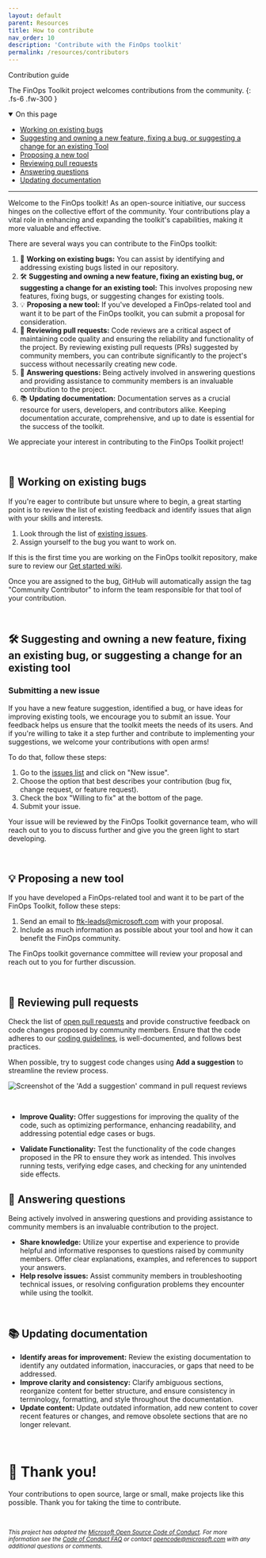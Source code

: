 ```yaml
---
layout: default
parent: Resources
title: How to contribute
nav_order: 10
description: 'Contribute with the FinOps toolkit'
permalink: /resources/contributors
---
```


<span class="fs-9 d-block mb-4">Contribution guide</span>

The FinOps Toolkit project welcomes contributions from the community.
{: .fs-6 .fw-300 }

<details open markdown="1">
   <summary class="fs-2 text-uppercase">On this page</summary>


- [Working on existing bugs](#-working-on-existing-bugs)
- [Suggesting and owning a new feature, fixing a bug, or suggesting a change for an existing Tool](#-suggesting-and-owning-a-new-feature-fixing-a-bug-or-suggesting-a-change-for-an-existing-tool)
- [Proposing a new tool](#-proposing-a-new-tool)
- [Reviewing pull requests](#-reviewing-pull-requests)
- [Answering questions](#-answering-questions)
- [Updating documentation](#-updating-documentation)

</details>

---

Welcome to the FinOps toolkit! As an open-source initiative, our success hinges on the collective effort of the community. Your contributions play a vital role in enhancing and expanding the toolkit's capabilities, making it more valuable and effective.

There are several ways you can contribute to the FinOps toolkit:

1. 🐛 **Working on existing bugs:** You can assist by identifying and addressing existing bugs listed in our repository. 
2. 🛠️ **Suggesting and owning a new feature, fixing an existing bug, or suggesting a change for an existing tool:** This involves proposing new features, fixing bugs, or suggesting changes for existing tools. 
3. 💡 **Proposing a new tool:** If you've developed a FinOps-related tool and want it to be part of the FinOps toolkit, you can submit a proposal for consideration.
4. 👀 **Reviewing pull requests:** Code reviews are a critical aspect of maintaining code quality and ensuring the reliability and functionality of the project. By reviewing existing pull requests (PRs) suggested by community members, you can contribute significantly to the project's success without necessarily creating new code.
5. 💬 **Answering questions:** Being actively involved in answering questions and providing assistance to community members is an invaluable contribution to the project.
6. 📚 **Updating documentation:** Documentation serves as a crucial resource for users, developers, and contributors alike. Keeping documentation accurate, comprehensive, and up to date is essential for the success of the toolkit.


We appreciate your interest in contributing to the FinOps Toolkit project!

<br>

## 🐛 Working on existing bugs

If you're eager to contribute but unsure where to begin, a great starting point is to review the list of existing feedback and identify issues that align with your skills and interests. 

1. Look through the list of [existing issues](https://github.com/microsoft/finops-toolkit/issues).
2. Assign yourself to the bug you want to work on.

If this is the first time you are working on the FinOps toolkit repository, make sure to review our [Get started wiki](https://github.com/microsoft/finops-toolkit/wiki#-get-started).


Once you are assigned to the bug, GitHub will automatically assign the tag "Community Contributor" to inform the team responsible for that tool of your contribution. 

<br>

## 🛠️ Suggesting and owning a new feature, fixing an existing bug, or suggesting a change for an existing tool

### Submitting a new issue

If you have a new feature suggestion, identified a bug, or have ideas for improving existing tools, we encourage you to submit an issue. Your feedback helps us ensure that the toolkit meets the needs of its users. And if you're willing to take it a step further and contribute to implementing your suggestions, we welcome your contributions with open arms! 

To do that, follow these steps: 

1. Go to the [issues list](https://github.com/finopsfoundation/FinOpsToolkit/issues) and click on "New issue".
2. Choose the option that best describes your contribution (bug fix, change request, or feature request).
3. Check the box "Willing to fix" at the bottom of the page.
4. Submit your issue.

Your issue will be reviewed by the FinOps Toolkit governance team, who will reach out to you to discuss further and give you the green light to start developing. 

<br>

## 💡 Proposing a new tool

If you have developed a FinOps-related tool and want it to be part of the FinOps Toolkit, follow these steps:

1. Send an email to [ftk-leads@microsoft.com](mailto:ftk-leads@microsoft.com) with your proposal.
2. Include as much information as possible about your tool and how it can benefit the FinOps community.

The FinOps toolkit governance committee will review your proposal and reach out to you for further discussion.


<br>

## 👀 **Reviewing pull requests**

Check the list of [open pull requests](https://github.com/microsoft/finops-toolkit/pulls) and provide constructive feedback on code changes proposed by community members. Ensure that the code adheres to our [coding guidelines](https://github.com/microsoft/finops-toolkit/wiki/Coding-guidelines), is well-documented, and follows best practices.

When possible, try to suggest code changes using **Add a suggestion** to streamline the review process.

![Screenshot of the 'Add a suggestion' command in pull request reviews](https://user-images.githubusercontent.com/399533/179936119-88c10c44-f181-4fa3-83b8-91376c8e4c58.png)

<br>

- **Improve Quality:** Offer suggestions for improving the quality of the code, such as optimizing performance, enhancing readability, and addressing potential edge cases or bugs.

- **Validate Functionality:** Test the functionality of the code changes proposed in the PR to ensure they work as intended. This involves running tests, verifying edge cases, and checking for any unintended side effects.

## 💬 Answering questions

Being actively involved in answering questions and providing assistance to community members is an invaluable contribution to the project.

- **Share knowledge:** Utilize your expertise and experience to provide helpful and informative responses to questions raised by community members. Offer clear explanations, examples, and references to support your answers.
- **Help resolve issues:** Assist community members in troubleshooting technical issues, or resolving configuration problems they encounter while using the toolkit.

<br>

## 📚 Updating documentation

- **Identify areas for improvement:** Review the existing documentation to identify any outdated information, inaccuracies, or gaps that need to be addressed.
- **Improve clarity and consistency:** Clarify ambiguous sections, reorganize content for better structure, and ensure consistency in terminology, formatting, and style throughout the documentation.
- **Update content:** Update outdated information, add new content to cover recent features or changes, and remove obsolete sections that are no longer relevant.

<br>

# 🙏 Thank you! <!-- markdownlint-disable-line single-h1 -->

Your contributions to open source, large or small, make projects like this possible. Thank you for taking the time to contribute.

<br>

_<sub>
This project has adopted the [Microsoft Open Source Code of Conduct](https://opensource.microsoft.com/codeofconduct/).
For more information see the [Code of Conduct FAQ](https://opensource.microsoft.com/codeofconduct/faq/)
or contact [opencode@microsoft.com](mailto:opencode@microsoft.com) with any additional questions or comments.
</sub>_

